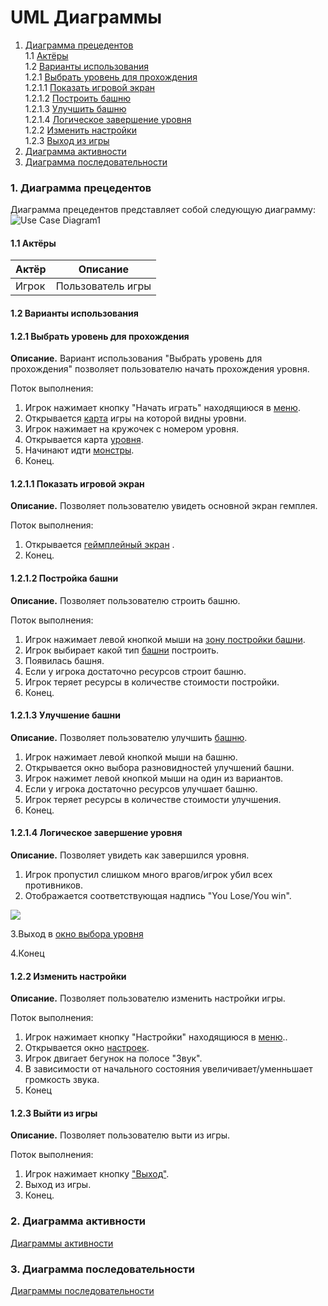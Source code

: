 ﻿# UML Диаграммы
1. [Диаграмма прецедентов](#1)<br>
1.1 [Актёры](#1.1)<br>
1.2 [Варианты использования](#1.2)<br>
1.2.1 [Выбрать уровень для прохождения](#1.2.1)<br>
1.2.1.1 [Показать игровой экран](#1.2.1.1)<br>
1.2.1.2 [Построить башню](#1.2.1.2)<br>
1.2.1.3 [Улучшить башню](#1.2.1.3)<br>
1.2.1.4 [Логическое завершение уровня](#1.2.1.4)<br>
1.2.2 [Изменить настройки](#1.2.2)<br>
1.2.3 [Выход из игры](#1.2.3)<br>
2. [Диаграмма активности](#2)
3. [Диаграмма последовательности](#3)

### 1. Диаграмма прецедентов<a name="1"></a>
Диаграмма прецедентов представляет собой следующую диаграмму: 
![Use Case Diagram1](https://user-images.githubusercontent.com/50372504/67234806-72133a80-f44e-11e9-93c4-d272f541c6d2.png)

#### 1.1 Актёры<a name="1.1"></a>
Актёр | Описание
--- | ---
Игрок| Пользователь игры

#### 1.2 Варианты использования<a name="1.2"></a>
#### 1.2.1 Выбрать уровень для прохождения<a name="1.2.1"></a>
**Описание.** Вариант использования "Выбрать уровень для прохождения" позволяет пользователю начать прохождения уровня.

Поток выполнения:
1. Игрок нажимает кнопку "Начать играть" находящиюся в [меню](https://github.com/danila16030/Tower-defence/blob/master/%D0%9C%D0%BE%D0%BA%D0%B0%D0%BF%D1%8B/%D0%9C%D0%B5%D0%BD%D1%8E%20%D0%B8%D0%B3%D1%80%D1%8B.png).
2. Открывается [карта](https://github.com/danila16030/Tower-defence/blob/master/%D0%9C%D0%BE%D0%BA%D0%B0%D0%BF%D1%8B/%D0%9F%D0%B0%D0%BD%D0%B5%D0%BB%D1%8C%20%D0%B2%D1%8B%D0%B1%D0%BE%D1%80%D0%B0%20%D1%83%D1%80%D0%BE%D0%B2%D0%BD%D1%8F.png) игры на которой видны уровни.
3. Игрок нажимает на кружочек с номером уровня.
4. Открывается карта [уровня](https://github.com/danila16030/Tower-defence/blob/master/%D0%9C%D0%BE%D0%BA%D0%B0%D0%BF%D1%8B/%D0%98%D0%B3%D1%80%D0%BE%D0%B2%D0%BE%D0%B9%20%D0%BF%D1%80%D0%BE%D1%86%D0%B5%D1%81%D1%81.png).
5. Начинают идти [монстры](https://github.com/danila16030/Tower-defence/blob/master/%D0%9C%D0%BE%D0%BA%D0%B0%D0%BF%D1%8B/%D0%9F%D1%80%D0%BE%D1%82%D0%B8%D0%B2%D0%BD%D0%B8%D0%BA.png).
6. Конец.

#### 1.2.1.1 Показать игровой экран<a name="1.2.1.1"></a>
**Описание.** Позволяет пользователю увидеть основной экран гемплея.

Поток выполнения:
1. Открывается [геймплейный экран](https://github.com/danila16030/Tower-defence/blob/master/%D0%9C%D0%BE%D0%BA%D0%B0%D0%BF%D1%8B/%D0%98%D0%B3%D1%80%D0%BE%D0%B2%D0%BE%D0%B9%20%D0%BF%D1%80%D0%BE%D1%86%D0%B5%D1%81%D1%81.png) .
2. Конец.

#### 1.2.1.2 Постройка башни<a name="1.2.1.2"></a>
**Описание.** Позволяет пользователю строить башню.

Поток выполнения:
1. Игрок нажимает левой кнопкой мыши на [зону постройки башни](https://github.com/danila16030/Tower-defence/blob/master/%D0%9C%D0%BE%D0%BA%D0%B0%D0%BF%D1%8B/%D0%9E%D0%B1%D0%BB%D0%B0%D1%81%D1%82%D1%8C%20%D0%BF%D0%BE%D1%81%D1%82%D1%80%D0%BE%D0%B9%D0%BA%D0%B8%20%D0%B1%D0%B0%D1%88%D0%BD%D0%B8.png).
2. Игрок выбирает какой тип [башни](https://github.com/danila16030/Tower-defence/blob/master/%D0%9C%D0%BE%D0%BA%D0%B0%D0%BF%D1%8B/%D0%91%D0%B0%D1%88%D0%BD%D1%8F.png) построить.
3. Появилась башня.
4. Если у игрока достаточно ресурсов строит башню.
5. Игрок теряет ресурсы в количестве стоимости постройки.
4. Конец.

#### 1.2.1.3 Улучшение башни<a name="1.2.1.3"></a>
**Описание.** Позволяет пользователю улучшить [башню](https://github.com/danila16030/Tower-defence/blob/master/%D0%9C%D0%BE%D0%BA%D0%B0%D0%BF%D1%8B/%D0%91%D0%B0%D1%88%D0%BD%D1%8F.png).
1. Игрок нажимает левой кнопкой мыши на башню.
2. Открывается окно выбора разновидностей улучшений башни.
3. Игрок нажимет левой кнопкой мыши на один из вариантов.
4. Если у игрока достаточно ресурсов улучшает башню.
5. Игрок теряет ресурсы в количестве стоимости улучшения.
6. Конец.

#### 1.2.1.4 Логическое завершение уровня<a name="1.2.1.4"></a>
**Описание.** Позволяет увидеть как завершился уровня.
1. Игрок пропустил слишком много врагов/игрок убил всех противников.
2. Отображается соответствующая надпись "You Lose/You win".

![](https://github.com/danila16030/Tower-defence/blob/master/%D0%9C%D0%BE%D0%BA%D0%B0%D0%BF%D1%8B/%D0%9F%D0%B0%D0%BD%D0%B5%D0%BB%D1%8C%20%D0%BF%D1%80%D0%B8%20%D0%BF%D0%BE%D1%80%D0%B0%D0%B6%D0%B5%D0%BD%D0%B8%D0%B8.png)

3.Выход в [окно выбора уровня](https://github.com/danila16030/Tower-defence/blob/master/%D0%9C%D0%BE%D0%BA%D0%B0%D0%BF%D1%8B/%D0%9F%D0%B0%D0%BD%D0%B5%D0%BB%D1%8C%20%D0%B2%D1%8B%D0%B1%D0%BE%D1%80%D0%B0%20%D1%83%D1%80%D0%BE%D0%B2%D0%BD%D1%8F.png)

4.Конец

#### 1.2.2 Изменить настройки<a name="1.2.2"></a>
**Описание.** Позволяет пользователю изменить настройки игры.

Поток выполнения:
1. Игрок нажимает кнопку "Настройки" находящиюся в [меню](https://github.com/danila16030/Tower-defence/blob/master/%D0%9C%D0%BE%D0%BA%D0%B0%D0%BF%D1%8B/%D0%9C%D0%B5%D0%BD%D1%8E%20%D0%B8%D0%B3%D1%80%D1%8B.png)..
2. Открывается окно [настроек](https://github.com/danila16030/Tower-defence/blob/master/%D0%9C%D0%BE%D0%BA%D0%B0%D0%BF%D1%8B/%D0%9C%D0%B5%D0%BD%D1%8E%20%D0%BD%D0%B0%D1%81%D1%82%D1%80%D0%BE%D0%B5%D0%BA.png).
3. Игрок двигает бегунок на полосе "Звук".
4. В зависимости от начального состояния увеличивает/уменньшает громкость звука.
5. Конец

#### 1.2.3 Выйти из игры<a name="1.2.3"></a>
**Описание.** Позволяет пользователю выти из игры.

Поток выполнения:
1. Игрок нажимает кнопку ["Выход"](https://github.com/danila16030/Tower-defence/blob/master/%D0%9C%D0%BE%D0%BA%D0%B0%D0%BF%D1%8B/%D0%9C%D0%B5%D0%BD%D1%8E%20%D0%B8%D0%B3%D1%80%D1%8B.png).
2. Выход из игры.
3. Конец.


### 2. Диаграмма активности<a name="2"></a>
[Диаграммы активности](https://github.com/danila16030/Tower-defence/blob/master/%D0%94%D0%B8%D0%B0%D0%B3%D1%80%D0%B0%D0%BC%D0%BC%D1%8B/Activities/README.md)
### 3. Диаграмма последовательности<a name="3"></a>
[Диаграммы последовательности](https://github.com/danila16030/Tower-defence/blob/master/%D0%94%D0%B8%D0%B0%D0%B3%D1%80%D0%B0%D0%BC%D0%BC%D1%8B/Sequences/README.md)


